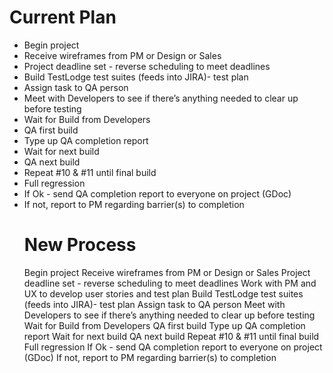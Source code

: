 <H1> Current Plan </H1>

<UL>
<LI>Begin project</LI>
<LI>Receive wireframes from PM or Design or Sales</LI>
<LI>Project deadline set - reverse scheduling to meet deadlines</LI>
<LI>Build TestLodge test suites (feeds into JIRA)- test plan</LI>
<LI>Assign task to QA person</LI>
<LI>Meet with Developers to see if there’s anything needed to clear up before testing</LI>
<LI>Wait for Build from Developers</LI>
<LI>QA first build</LI>
<LI>Type up QA completion report</LI>
<LI>Wait for next build</LI>
<LI>QA next build</LI>
<LI>Repeat #10 & #11 until final build</LI>
<LI>Full regression</LI>
<LI>If Ok - send QA completion report to everyone on project (GDoc)</LI>
<LI>If not, report to PM regarding barrier(s) to completion</LI>

<H1>New Process</H1>

Begin project
Receive wireframes from PM or Design or Sales
Project deadline set - reverse scheduling to meet deadlines
Work with PM and UX to develop user stories and test plan
Build TestLodge test suites (feeds into JIRA)- test plan
Assign task to QA person
Meet with Developers to see if there’s anything needed to clear up before testing
Wait for Build from Developers
QA first build
Type up QA completion report
Wait for next build
QA next build
Repeat #10 & #11 until final build
Full regression 
If Ok - send QA completion report to everyone on project (GDoc)
If not, report to PM regarding barrier(s) to completion



